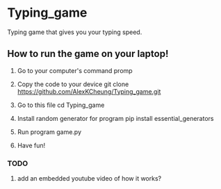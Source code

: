 # Typing_game
Typing game that gives you your typing speed. 

## How to run the game on your laptop!
1. Go to your computer's command promp

2. Copy the code to your device
git clone https://github.com/AlexKCheung/Typing_game.git 

3. Go to this file
cd Typing_game

4. Install random generator for program
pip install essential_generators 

5. Run program
game.py

6. Have fun!
### TODO
1. add an embedded youtube video of how it works?
